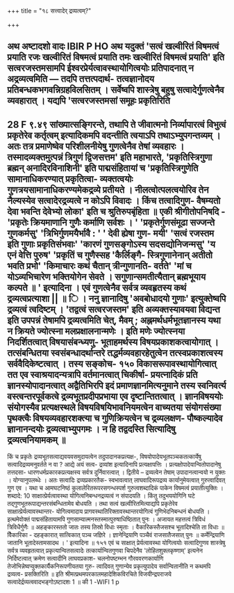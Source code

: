 +++
title = "१८ सत्त्वादेर् द्रव्यत्वम्?"

+++

अथ अष्टादशो वादः 
IBIR 
P 
HO 
अथ यदुक्तं 'सत्वं खल्वीरितं विषमत्वं प्रयाति रजः खल्वीरितं विषमत्वं प्रयाति तमः खल्वीरितं विषमत्वं प्रयाति' इति सत्वरजस्तमसामपि ईश्वरप्रेर्यत्वावस्थायोगित्वयोः प्रतिपादनात् न अद्रव्यत्वमिति — तदपि तत्तत्पदार्थ- तत्वज्ञानोदय प्रतिबन्धकभगवन्निग्रहविलसितम् । सर्वेष्वपि शास्त्रेषु बहुषु सत्वादेर्गुणत्वेनैव व्यवहारात् । यद्यपि 'सत्वरजस्तमसां समूहः प्रकृतिरिति 
- 
28 F 
९.४९ 
सांख्यात्सङ्गिरन्ते, तथापि ते जीवात्मनो निर्व्यापारत्वं विभुत्वं प्रकृतेरेव कर्तृत्वम् इत्यादिकमपि वदन्तीति त्वयाऽपि तथाऽभ्युपगन्तव्यम् । अतः तत्र प्रमाणेष्वेव परिशीलनीयेषु गुणत्वेनैव तेषां व्यवहारः । तस्मादव्यक्तमुत्पन्नं त्रिगुणं द्विजसत्तम' इति महाभारते, 'प्रकृतिस्त्रिगुणा ब्रह्मन् अनादिरविनाशिनी' इति पाद्मसंहितायां च 'प्रकृतिस्त्रिगुणेति सामानाधिकरण्यात् प्रकृतित्वा- व्यक्तत्वयोः गुणत्रयसामानाधिकरण्यमेकद्रव्ये प्रतीयते । नीलत्वोत्पलत्वयोरिव तेन नैल्यस्येव सत्वादेरद्रव्यत्वे न कोऽपि विवादः । किंच तत्वादिगुण- वैषम्यतो देवा भवन्ति देवेभ्यो लोका' इति च श्रुतिरुपबृंहिता ॥ 
एकी श्रीगीतोपनिषदि - 'प्रकृतेः क्रियमाणानि गुणैः कर्माणि सर्वशः । ' 'प्रकृतेर्गुणसंमूढा सज्जन्ते गुणकर्मसु' 'त्रिभिर्गुणमयैर्भावै : ' ' देवी ह्येषा गुण- मयी' 'सत्वं रजस्तम इति गुणाः प्रकृतिसंभवाः' 'कारणं गुणसङ्गोऽस्य सदसद्योनिजन्मसु' 'य एनं वेत्ति पुरुष' 'प्रकृतिं च गुणैस्सह 'कैर्लिङ्गै- स्त्रिगुणानेनान् अतीतो भवति प्रभो' 'किमाचारः कथं चैतान् त्रीन्गुणानति- वर्तते' 'मां च योऽव्यभिचारेण भक्तियोगेन सेवते । सगुणान्समतीत्यैतान् ब्रह्मभूयाय कल्पते ॥ ' इत्यादिना । एवं गुणत्वेनैव सर्वत्र व्यवहृतस्य कथं 
द्रव्यत्वप्रत्याशा || 
॥ 
ि 
। ननु ज्ञानादिषु 'अवबोधादयो गुणाः' इत्युक्तेष्वपि द्रव्यत्वं त्वदिष्टम् । 'तद्वत्वं सत्वरजस्तम' इति अव्यक्तस्यावयवा विद्यन्त इति उपपन्नं तेषामपि द्रव्यत्वमिति चेत्, मैवम् ; अह्नमर्थधर्मभूतज्ञानस्य यथा न क्रियते ज्योत्स्ना मलप्रक्षालनान्मणेः । इति मणेः ज्योत्स्नया निदर्शितत्वात् विषयासंबन्ध्यणु- भूताहमर्थस्य विषयप्रकाशकत्वायोगात् । तत्संबन्धितया स्वसंबन्धादर्थान्तरे तद्धर्मव्यवहारहेतुत्वेन तत्स्वप्रकाशत्वस्य सर्ववैदिकेष्टत्वात् । तस्य सङ्कोच- 
१५० 
विकासरूपावस्थायोगित्वात् तत एव स्वाश्रयादन्यत्रापि वर्तमानत्वात् चिकीर्षा- प्रयत्नादिकं प्रति ज्ञानस्योपादानत्वात् अद्वैतिभिरपि इदं प्रमाणज्ञानमित्यनुमाने तस्य स्वनिवर्त्य वस्त्वन्तरपूर्वकत्वे द्रव्यभूतप्रदीपप्रभाया एव दृष्टान्तितत्वात् । ज्ञानविषययोः संयोगस्यैव प्रत्यक्षस्थले विषयविषयिभावनियमत्वेन वाच्यतया संयोगसंख्या पृथक्त्वैः विषयव्यवहारशक्त्या च गुणिक्रियत्वेन च द्रव्यलक्षण- पौष्कल्यादेव ज्ञानानन्दयोः द्रव्यत्वाभ्युपगमः । न हि तद्वदस्ति सित्यादिषु द्रव्यत्वनियामकम् ॥ 
- 
किं च प्रकृतेः द्रव्यभूतसत्वाद्यवयवसमुदायत्वेन तदुपादानकप्रत्यक्ष-, विषयोपादेयभूतपञ्चकतत्कार्येषु सत्वादिद्रव्यमनुवर्तते न वा ? आद्ये अयं सत्व- द्रव्यांश इत्यादिनापि प्रत्यक्षापत्तिः । प्रत्यक्षोपादेयान्वितोपादानेषु तत्तदसा- धारणधर्मप्रकारकप्रत्यक्षस्य सर्वत्र दुर्निवारत्वात् । द्वितीये – द्रव्यत्वेन तेषाम् उपादानत्वान्वयो न युक्तः । योग्यानुपलब्धेः । अतः सत्वादिः द्रव्यप्रकारतैक- स्वभावत्वात् लाघवादिरूपद्रव्य कार्यानुमेयत्वात् गुरुत्वादिवत् गुण एव । यथा च आमघटनिष्ठं कुलालेरितरूपरसगन्धस्पर्श गुरुत्वशब्दादिकं पाकेन विषमत्वं प्रयातीत्युक्तिः । शब्दादे: 10 साक्षात्प्रेर्यत्वावस्था योगित्वनिबन्धनद्रव्यत्वं न संपादयति । किंतु तदुभययोगिनि घटे तद्गुणभूतरूपाद्यन्तरसंबन्धितामेव बोधयति । तथा सत्वं खल्वीरितमित्याद्यपि प्रकृतेरेव साक्षात्प्रेर्यत्वावस्थान्तर- योगित्वमादाय प्रागवस्थातिरिक्तावस्थान्तरयोगित्वं गुणिभेदनिबन्धनं बोधयति । इत्थमेवोक्तं पाद्मसंहितायामपि गुणसाम्यात्मनस्तस्मात्पुरुषाधिष्ठितात् पुनः । अजायत महत्तत्वं त्रिविधं त्रिविधैर्गुणैः ॥ अहङ्कारस्ततो जातः तस्य तिस्रो विधाः स्मृताः । वैकारिकस्तैजसश्च भूतादिश्चेति ता विधाः ॥ वैिकारिका - दहङ्कारात् सात्विकात् पञ्च जज्ञिरे । ज्ञानेन्द्रियाणि पञ्चैवं राजसातैजसात् पुनः ॥ कर्मेन्द्रियाणि जातानि भूतादेस्तामसादथ । ' इत्यादिना ॥ 
१५१ 
एवं च साक्षात् प्रेर्यत्वावस्था योगित्वयोः सत्वादिगुणव शास्त्रेषु सर्वत्र व्यवहृतत्वात् प्रकृत्यान्वितसत्वादेः तत्कार्यान्वितगुणवा चिपदेनैव 'लोहितशुक्लकृष्णाम्' इत्यनेन निर्दिष्टत्वात् क्रमेण सत्वादीनि लाघवप्रकाश- चलनोपष्टम्भन गौरववरणकार्याणि तेजोभिन्नेष्वप्युक्तकार्यैकनिरूपणीयतया गुरु- त्वादिवत् गुणान्येव प्रकृत्युपादेय सर्वान्वितानीति न कथमपि द्रव्यत्व- प्रसक्तिरिति ॥ 
इति श्रीमत्प्रथमपरकालमहादेशिकविरचिते विजयीन्द्रपराजये 
सत्वादेर्द्रव्यत्ववादभङ्गोऽष्टादशः 
1 
॥ 
की 1 
-WIFI 1 p 
